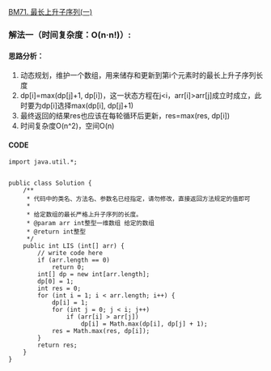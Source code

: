 [BM71. 最长上升子序列(一)](https://www.nowcoder.com/practice/5164f38b67f846fb8699e9352695cd2f?tpId=295&tags=&title=&difficulty=0&judgeStatus=0&rp=0&sourceUrl=%2Fexam%2Foj%3Fpage%3D1%26tab%3D%25E7%25AE%2597%25E6%25B3%2595%25E7%25AF%2587%26topicId%3D295)
### 解法一（时间复杂度：O(n·n!)）:
#### 思路分析：
1. 动态规划，维护一个数组，用来储存和更新到第i个元素时的最长上升子序列长度
2. dp[i]=max(dp[j]+1, dp[i])，这一状态方程在j<i，arr[i]>arr[j]成立时成立，此时要为dp[i]选择max(dp[i], dp[j]+1)
3. 最终返回的结果res也应该在每轮循环后更新，res=max(res, dp[i])
4. 时间复杂度O(n^2)，空间O(n)
#### CODE
```
import java.util.*;


public class Solution {
    /**
     * 代码中的类名、方法名、参数名已经指定，请勿修改，直接返回方法规定的值即可
     *
     * 给定数组的最长严格上升子序列的长度。
     * @param arr int整型一维数组 给定的数组
     * @return int整型
     */
    public int LIS (int[] arr) {
        // write code here
        if (arr.length == 0)
            return 0;
        int[] dp = new int[arr.length];
        dp[0] = 1;
        int res = 0;
        for (int i = 1; i < arr.length; i++) {
            dp[i] = 1;
            for (int j = 0; j < i; j++)
                if (arr[i] > arr[j])
                    dp[i] = Math.max(dp[i], dp[j] + 1);
            res = Math.max(res, dp[i]);
        }
        return res;
    }
}
```
